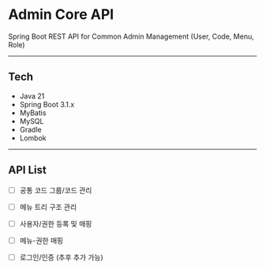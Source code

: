 # Admin Core API

Spring Boot REST API for Common Admin Management (User, Code, Menu, Role)

---

## Tech
- Java 21
- Spring Boot 3.1.x
- MyBatis
- MySQL
- Gradle
- Lombok

---

## API List

- [ ] 공통 코드 그룹/코드 관리
- [ ] 메뉴 트리 구조 관리
- [ ] 사용자/권한 등록 및 매핑
- [ ] 메뉴-권한 매핑
- [ ] 로그인/인증 (추후 추가 가능)

